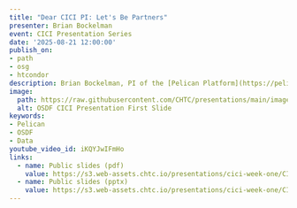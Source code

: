 ```yaml
---
title: "Dear CICI PI: Let's Be Partners"
presenter: Brian Bockelman
event: CICI Presentation Series
date: '2025-08-21 12:00:00'
publish_on:
- path
- osg
- htcondor
description: Brian Bockelman, PI of the [Pelican Platform](https://pelicanplatform.org/), describes how the OSDF can partner with CICI PIs (and other producers of research datasets) to share their data and build a community of users, using the OSDF as a platfrom that can control data access, track data access and distribute data to individuals and computing systems.
image:
  path: https://raw.githubusercontent.com/CHTC/presentations/main/images/cici-osdf-presentation.png
  alt: OSDF CICI Presentation First Slide
keywords:  
- Pelican
- OSDF
- Data
youtube_video_id: iKQYJwIFmHo
links:
  - name: Public slides (pdf)
    value: https://s3.web-assets.chtc.io/presentations/cici-week-one/CICI-OSDF-21Aug2025.pdf
  - name: Public slides (pptx)
    value: https://s3.web-assets.chtc.io/presentations/cici-week-one/CICI-OSDF-21Aug2025.pptx
---
```


